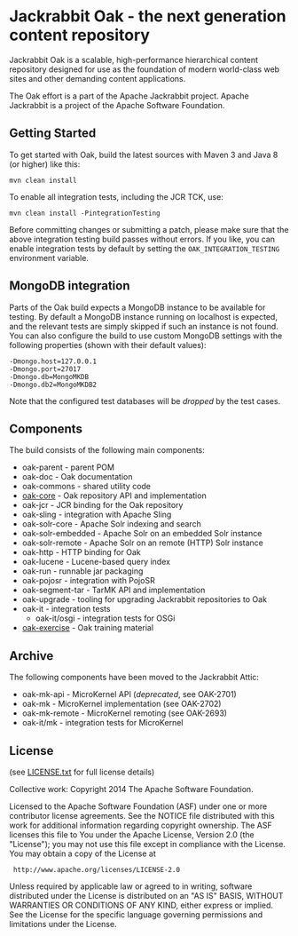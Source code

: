 Jackrabbit Oak - the next generation content repository
=======================================================

Jackrabbit Oak is a scalable, high-performance hierarchical content
repository designed for use as the foundation of modern world-class
web sites and other demanding content applications.

The Oak effort is a part of the Apache Jackrabbit project.
Apache Jackrabbit is a project of the Apache Software Foundation.

Getting Started 
---------------

To get started with Oak, build the latest sources with
Maven 3 and Java 8 (or higher) like this:

    mvn clean install

To enable all integration tests, including the JCR TCK, use:

    mvn clean install -PintegrationTesting

Before committing changes or submitting a patch, please make sure that
the above integration testing build passes without errors. If you like,
you can enable integration tests by default by setting the
`OAK_INTEGRATION_TESTING` environment variable.

MongoDB integration
-------------------

Parts of the Oak build expects a MongoDB instance to be available for
testing. By default a MongoDB instance running on localhost is expected,
and the relevant tests are simply skipped if such an instance is not found.
You can also configure the build to use custom MongoDB settings with the
following properties (shown with their default values):

    -Dmongo.host=127.0.0.1
    -Dmongo.port=27017
    -Dmongo.db=MongoMKDB
    -Dmongo.db2=MongoMKDB2

Note that the configured test databases will be *dropped* by the test cases.

Components
----------

The build consists of the following main components:

  - oak-parent        - parent POM
  - oak-doc           - Oak documentation
  - oak-commons       - shared utility code
  - [oak-core][1]     - Oak repository API and implementation
  - oak-jcr           - JCR binding for the Oak repository
  - oak-sling         - integration with Apache Sling
  - oak-solr-core     - Apache Solr indexing and search
  - oak-solr-embedded - Apache Solr on an embedded Solr instance
  - oak-solr-remote   - Apache Solr on an remote (HTTP) Solr instance
  - oak-http          - HTTP binding for Oak
  - oak-lucene        - Lucene-based query index
  - oak-run           - runnable jar packaging
  - oak-pojosr        - integration with PojoSR
  - oak-segment-tar   - TarMK API and implementation
  - oak-upgrade       - tooling for upgrading Jackrabbit repositories to Oak
  - oak-it            - integration tests
    - oak-it/osgi     - integration tests for OSGi
  - [oak-exercise][2] - Oak training material

  [1]: oak-api/README.md
  [2]: oak-exercise/README.md

Archive
-------

The following components have been moved to the Jackrabbit Attic:

  - oak-mk-api        - MicroKernel API (_deprecated_, see OAK-2701)
  - oak-mk            - MicroKernel implementation  (see OAK-2702)
  - oak-mk-remote     - MicroKernel remoting  (see OAK-2693)
  - oak-it/mk         - integration tests for MicroKernel

License
-------

(see [LICENSE.txt](LICENSE.txt) for full license details)

Collective work: Copyright 2014 The Apache Software Foundation.

Licensed to the Apache Software Foundation (ASF) under one or more
contributor license agreements.  See the NOTICE file distributed with
this work for additional information regarding copyright ownership.
The ASF licenses this file to You under the Apache License, Version 2.0
(the "License"); you may not use this file except in compliance with
the License.  You may obtain a copy of the License at

     http://www.apache.org/licenses/LICENSE-2.0

Unless required by applicable law or agreed to in writing, software
distributed under the License is distributed on an "AS IS" BASIS,
WITHOUT WARRANTIES OR CONDITIONS OF ANY KIND, either express or implied.
See the License for the specific language governing permissions and
limitations under the License.
